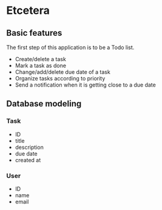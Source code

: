 # Etcetera

## Basic features

The first step of this application is to be a Todo list.

- Create/delete a task
- Mark a task as done
- Change/add/delete due date of a task
- Organize tasks according to priority
- Send a notification when it is getting close to a due date

## Database modeling

### Task

- ID
- title
- description
- due date
- created at

### User

- ID
- name
- email